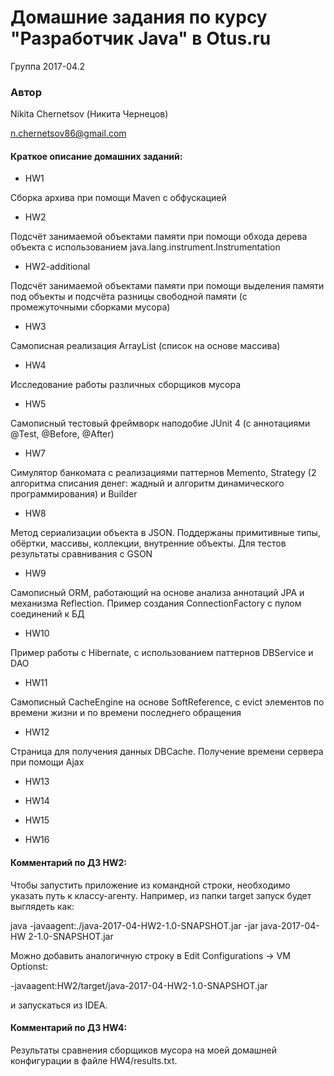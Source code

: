 # Домашние задания по курсу "Разработчик Java" в Otus.ru

Группа 2017-04.2

### Автор 
Nikita Chernetsov (Никита Чернецов)

n.chernetsov86@gmail.com

#### Краткое описание домашних заданий:

* HW1

Сборка архива при помощи Maven с обфускацией

* HW2

Подсчёт занимаемой объектами памяти при помощи обхода дерева объекта
с использованием java.lang.instrument.Instrumentation

* HW2-additional

Подсчёт занимаемой объектами памяти при помощи выделения памяти под объекты
и подсчёта разницы свободной памяти (с промежуточными сборками мусора)

* HW3

Самописная реализация ArrayList (список на основе массива)

* HW4

Исследование работы различных сборщиков мусора

* HW5

Самописный тестовый фреймворк наподобие JUnit 4 (с аннотациями @Test, @Before, @After)

* HW7

Симулятор банкомата с реализациями паттернов Memento, Strategy (2 алгоритма списания
денег: жадный и алгоритм динамического программирования) и Builder

* HW8

Метод сериализации объекта в JSON. Поддержаны примитивные типы, обёртки, массивы,
коллекции, внутренние объекты. Для тестов результаты сравнивания с GSON

* HW9

Самописный ORM, работающий на основе анализа аннотаций JPA и механизма Reflection. 
Пример создания ConnectionFactory с пулом соединений к БД

* HW10

Пример работы с Hibernate, с использованием паттернов DBService и DAO

* HW11

Самописный CacheEngine на основе SoftReference, с evict элементов по времени жизни и 
по времени последнего обращения

* HW12

Страница для получения данных DBCache. Получение времени сервера при помощи Ajax

* HW13

* HW14

* HW15

* HW16


#### Комментарий по ДЗ HW2:

Чтобы запустить приложение из командной строки, необходимо указать путь к классу-агенту.
Например, из папки target запуск будет выглядеть как:

java -javaagent:./java-2017-04-HW2-1.0-SNAPSHOT.jar -jar java-2017-04-HW
2-1.0-SNAPSHOT.jar 

Можно добавить аналогичную строку в Edit Configurations -> VM Optionst:

-javaagent:HW2/target/java-2017-04-HW2-1.0-SNAPSHOT.jar

и запускаться из IDEA.

#### Комментарий по ДЗ HW4:

Результаты сравнения сборщиков мусора на моей домашней конфигурации в файле
HW4/results.txt.
